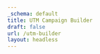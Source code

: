 ```yaml
---
_schema: default
title: UTM Campaign Builder
draft: false
url: /utm-builder
layout: headless
---
```

<div class="cms-embed" data-cms-embed="PHNjcmlwdCB0eXBlPSJ0ZXh0L2phdmFzY3JpcHQiIHNyYz0iaHR0cHM6Ly9mb3JtLmpvdGZvcm0uY29tL2pzZm9ybS8yMzE3MDY5ODUyMTMxNTUiPjwvc2NyaXB0Pg=="><script type="text/javascript" src="https://form.jotform.com/jsform/231706985213155"></script></div>